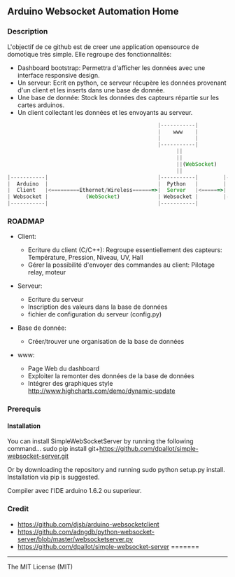 ## Arduino Websocket Automation Home

### Description
L'objectif de ce github est de creer une application opensource de domotique très simple. Elle regroupe des fonctionnalités:
- Dashboard bootstrap: Permettra d'afficher les données avec une interface responsive design.
- Un serveur: Ecrit en python, ce serveur récupère les données provenant d'un client et les inserts dans une base de donnée.
- Une base de donnée: Stock les données des capteurs répartie sur les cartes arduinos.
- Un client collectant les données et les envoyants au serveur.

```Javascript
                                                |-----------|
                                                |    www    |
                                                |           |
                                                |-----------| 
                                                      ||
                                                      ||
                                                      ||(WebSocket)
                                                      ||
|-----------|                                   |-----------|        |-----------|
|  Arduino  |                                   |  Python   |        | Data Base |
|  Client   |<=========Ethernet/Wireless=======>|  Server   |<======>|  SQLlite  |
| Websocket |            (WebSocket)            | Websocket |        |-----------|
|-----------|                                   |-----------|
```

### ROADMAP

- Client:
	- Ecriture du client (C/C++): Regroupe essentiellement des capteurs: Température, Pression, Niveau, UV, Hall
	- Gérer la possibilité d'envoyer des commandes au client: Pilotage relay, moteur

- Serveur:
	- Ecriture du serveur
	- Inscription des valeurs dans la base de données
	- fichier de configuration du serveur (config.py)

- Base de donnée:
	- Créer/trouver une organisation de la base de données

- www:
	- Page Web du dashboard
	- Exploiter la remonter des données de la base de données
	- Intégrer des graphiques style http://www.highcharts.com/demo/dynamic-update

### Prerequis

#### Installation

You can install SimpleWebSocketServer by running the following command...
sudo pip install git+https://github.com/dpallot/simple-websocket-server.git

Or by downloading the repository and running sudo python setup.py install.
Installation via pip is suggested.

Compiler avec l'IDE arduino 1.6.2 ou superieur.


### Credit

- https://github.com/djsb/arduino-websocketclient
- https://github.com/adngdb/python-websocket-server/blob/master/websocketserver.py
- https://github.com/dpallot/simple-websocket-server
=======

---------------------
The MIT License (MIT)
